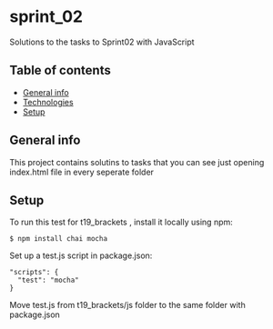 # sprint_02
Solutions to the tasks to Sprint02 with JavaScript
## Table of contents
* [General info](#general-info)
* [Technologies](#technologies)
* [Setup](#setup)

## General info
This project contains solutins to tasks that you can see just opening index.html file in every seperate folder
	

## Setup
To run this test for t19_brackets , install it locally using npm:

```
$ npm install chai mocha
```
Set up a test.js script in package.json:
```
"scripts": {
  "test": "mocha"
}
```
Move test.js from t19_brackets/js folder to the same folder with package.json
